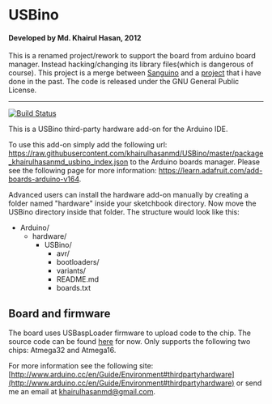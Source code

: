 # USBino
#### Developed by Md. Khairul Hasan, 2012
This is a renamed project/rework to support the board from arduino board manager. Instead hacking/changing its library files(which is dangerous of course). This project is a merge between [Sanguino](https://github.com/Lauszus/sanguino) and a [project](https://github.com/khairulhasanmd/Arduino-Atmega32-USBasploader) that i have done in the past.
The code is released under the GNU General Public License.
_________
[![Build Status](https://travis-ci.org/Lauszus/USBino.svg?branch=master)](https://travis-ci.org/Lauszus/USBino)

This is a USBino third-party hardware add-on for the Arduino IDE.

To use this add-on simply add the following url: <https://raw.githubusercontent.com/khairulhasanmd/USBino/master/package_khairulhasanmd_usbino_index.json> to the Arduino boards manager. Please see the following page for more information: <https://learn.adafruit.com/add-boards-arduino-v164>.

Advanced users can install the hardware add-on manually by creating a folder named "hardware" inside your sketchbook directory. Now move the USBino directory inside that folder. The structure would look like this:

* Arduino/
	* hardware/
		* USBino/
			* avr/
			* bootloaders/
			* variants/
			* README.md
			* boards.txt

## Board and firmware

The board uses USBaspLoader firmware to upload code to the chip. The source code can be found [here](https://github.com/khairulhasanmd/USBaspLoader-Atmega32) for now. Only supports the following two chips: Atmega32 and Atmega16.

For more information see the following site: [http://www.arduino.cc/en/Guide/Environment#thirdpartyhardware](http://www.arduino.cc/en/Guide/Environment#thirdpartyhardware)
or send me an email at <a href="mailto:khairulhasanmd@gmail.com?Subject=USBino">khairulhasanmd@gmail.com</a>.
